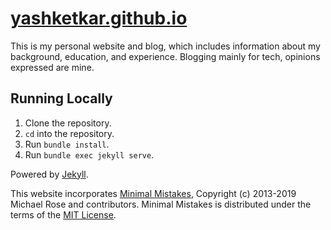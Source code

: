 # [yashketkar.github.io](https://yashketkar.github.io/)

This is my personal website and blog, which includes information about my background, education, and experience.
Blogging mainly for tech, opinions expressed are mine.

## Running Locally

1. Clone the repository.
2. `cd` into the repository.
3. Run `bundle install`.
4. Run `bundle exec jekyll serve`.

Powered by [Jekyll](http://jekyllrb.com).

This website incorporates [Minimal Mistakes](https://github.com/mmistakes/minimal-mistakes),
Copyright (c) 2013-2019 Michael Rose and contributors.
Minimal Mistakes is distributed under the terms of the [MIT License](https://github.com/mmistakes/minimal-mistakes/blob/master/LICENSE.txt).
